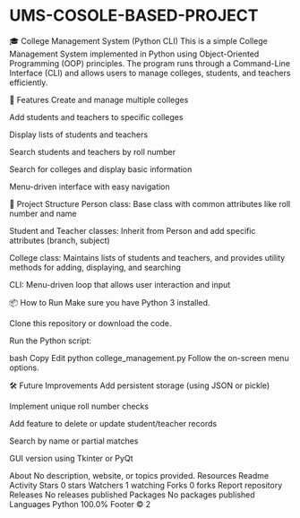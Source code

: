 # UMS-COSOLE-BASED-PROJECT
🎓 College Management System (Python CLI) This is a simple College Management System implemented in Python using Object-Oriented Programming (OOP) principles. The program runs through a Command-Line Interface (CLI) and allows users to manage colleges, students, and teachers efficiently.

🚀 Features Create and manage multiple colleges

Add students and teachers to specific colleges

Display lists of students and teachers

Search students and teachers by roll number

Search for colleges and display basic information

Menu-driven interface with easy navigation

🧱 Project Structure Person class: Base class with common attributes like roll number and name

Student and Teacher classes: Inherit from Person and add specific attributes (branch, subject)

College class: Maintains lists of students and teachers, and provides utility methods for adding, displaying, and searching

CLI: Menu-driven loop that allows user interaction and input

📦 How to Run Make sure you have Python 3 installed.

Clone this repository or download the code.

Run the Python script:

bash Copy Edit python college_management.py Follow the on-screen menu options.

🛠 Future Improvements Add persistent storage (using JSON or pickle)

Implement unique roll number checks

Add feature to delete or update student/teacher records

Search by name or partial matches

GUI version using Tkinter or PyQt

About
No description, website, or topics provided.
Resources
 Readme
 Activity
Stars
 0 stars
Watchers
 1 watching
Forks
 0 forks
Report repository
Releases
No releases published
Packages
No packages published
Languages
Python
100.0%
Footer
© 2
